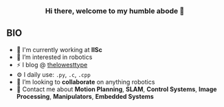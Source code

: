 
<h3 align="center"> Hi there, welcome to my humble abode 👋</h3>

## BIO

- 🏢 I'm currently working at **IISc**
-  👀 I’m interested in robotics
- ⚡ I blog @ <a href="https://thelowesttype.github.io/" target="_blank">thelowesttype</a>
- ⚙️ I daily use: `.py`, `.c`, `.cpp`
- 💞️ I’m looking to **collaborate** on anything robotics
- 💬 Contact me about **Motion Planning**, **SLAM**, **Control Systems**, **Image Processing**, **Manipulators**, **Embedded Systems**

